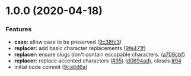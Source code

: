 # 1.0.0 (2020-04-18)


### Features

* **case:** allow case to be preserved ([9c38fc3](https://github.com/eddarmitage/Slugger/commit/9c38fc36024da894a6191243b54fca5cc11c0913))
* **replacer:** add basic character replacements ([9fe471f](https://github.com/eddarmitage/Slugger/commit/9fe471f9a9e35782b9d1a82538a60add0b6b4fbe))
* **replacer:** ensure slugs don't contain escapable characters. ([a709cbf](https://github.com/eddarmitage/Slugger/commit/a709cbfad2dfce80935f28a82186f0bb9356449d))
* **replacer:** replace accented characters ([#95](https://github.com/eddarmitage/Slugger/issues/95)) ([d0694ad](https://github.com/eddarmitage/Slugger/commit/d0694adb488d110db94865273911c5903349f029)), closes [#94](https://github.com/eddarmitage/Slugger/issues/94)
* initial code commit ([9ca6d6a](https://github.com/eddarmitage/Slugger/commit/9ca6d6a8bfac88519746b0a88e02c8888d7f0290))
